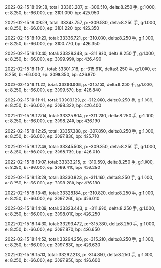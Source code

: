 2022-02-15 18:09:38, total: 33363.207, p: -306.510, delta:8.250 手, g:1.000, e: 8.250, b: -66.000, ep: 3101.090, bp: 425.950

2022-02-15 18:09:59, total: 33348.757, p: -309.580, delta:8.250 手, g:1.000, e: 8.250, b: -66.000, ep: 3101.220, bp: 426.350

2022-02-15 18:10:20, total: 33336.721, p: -310.030, delta:8.250 手, g:1.000, e: 8.250, b: -66.000, ep: 3100.770, bp: 426.350

2022-02-15 18:10:40, total: 33328.348, p: -311.930, delta:8.250 手, g:1.000, e: 8.250, b: -66.000, ep: 3099.990, bp: 426.490

2022-02-15 18:11:01, total: 33301.318, p: -315.610, delta:8.250 手, g:1.000, e: 8.250, b: -66.000, ep: 3099.350, bp: 426.870

2022-02-15 18:11:22, total: 33296.668, p: -315.150, delta:8.250 手, g:1.000, e: 8.250, b: -66.000, ep: 3099.570, bp: 426.840

2022-02-15 18:11:43, total: 33303.123, p: -312.880, delta:8.250 手, g:1.000, e: 8.250, b: -66.000, ep: 3098.320, bp: 426.400

2022-02-15 18:12:04, total: 33325.804, p: -311.280, delta:8.250 手, g:1.000, e: 8.250, b: -66.000, ep: 3098.240, bp: 426.190

2022-02-15 18:12:25, total: 33357.388, p: -307.850, delta:8.250 手, g:1.000, e: 8.250, b: -66.000, ep: 3097.830, bp: 425.710

2022-02-15 18:12:46, total: 33345.508, p: -309.350, delta:8.250 手, g:1.000, e: 8.250, b: -66.000, ep: 3098.730, bp: 426.010

2022-02-15 18:13:07, total: 33333.215, p: -310.590, delta:8.250 手, g:1.000, e: 8.250, b: -66.000, ep: 3099.410, bp: 426.250

2022-02-15 18:13:28, total: 33330.823, p: -311.160, delta:8.250 手, g:1.000, e: 8.250, b: -66.000, ep: 3098.280, bp: 426.180

2022-02-15 18:13:49, total: 33328.184, p: -310.820, delta:8.250 手, g:1.000, e: 8.250, b: -66.000, ep: 3097.260, bp: 426.010

2022-02-15 18:14:09, total: 33323.443, p: -311.990, delta:8.250 手, g:1.000, e: 8.250, b: -66.000, ep: 3098.010, bp: 426.250

2022-02-15 18:14:30, total: 33293.472, p: -315.330, delta:8.250 手, g:1.000, e: 8.250, b: -66.000, ep: 3097.870, bp: 426.650

2022-02-15 18:14:52, total: 33294.256, p: -315.210, delta:8.250 手, g:1.000, e: 8.250, b: -66.000, ep: 3097.830, bp: 426.630

2022-02-15 18:15:13, total: 33292.213, p: -314.850, delta:8.250 手, g:1.000, e: 8.250, b: -66.000, ep: 3097.950, bp: 426.600